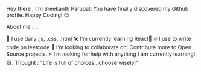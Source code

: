 Hey there , I'm Sreekanth Parupati
You have finally discovered my Github profile. 
Happy Coding! 😊


 About me ....
 
🤔 I use daily .js, .css, .html
🛠 I’m currently learning React🥰
🔥 I use to write code on leetcode
🌱 I’m looking to collaborate on: Contribute more to Open Source projects.
⚡ I’m looking for help with anything I am currently learning! 😅.
 Thought : "Life is full of choices…choose wisely!” 
